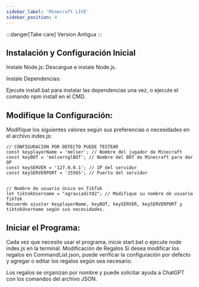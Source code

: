 ```yaml
---
sidebar_label: 'Minecraft LIVE'
sidebar_position: 4
---
```

:::danger[Take care]
Version Antigua
:::
## Instalación y Configuración Inicial
Instale Node.js: Descargue e instale Node.js.

Instale Dependencias:

Ejecute install.bat para instalar las dependencias una vez, o ejecute el comando npm install en el CMD.
## Modifique la Configuración:

Modifique los siguientes valores según sus preferencias o necesidades en el archivo index.js:
```
// CONFIGURACION POR DEFECTO PUEDE TESTEAR
const keyplayerName = 'melser'; // Nombre del jugador de Minecraft
const keyBOT = 'melsernglBOT'; // Nombre del BOT de Minecraft para dar OP
const keySERVER = '127.0.0.1'; // IP del servidor
const keySERVERPORT = '25565'; // Puerto del servidor


// Nombre de usuario único en TikTok
let tiktokUsername = "agraviadit02"; // Modifique su nombre de usuario TikTok
Recuerde ajustar keyplayerName, keyBOT, keySERVER, keySERVERPORT y tiktokUsername según sus necesidades.
```

## Iniciar el Programa:
Cada vez que necesite usar el programa, inicie start.bat o ejecute node index.js en la terminal.
Modificación de Regalos
Si desea modificar los regalos en CommandList.json, puede verificar la configuración por defecto y agregar o editar los regalos según sea necesario.

Los regalos se organizan por nombre y puede solicitar ayuda a ChatGPT con los comandos del archivo JSON.
